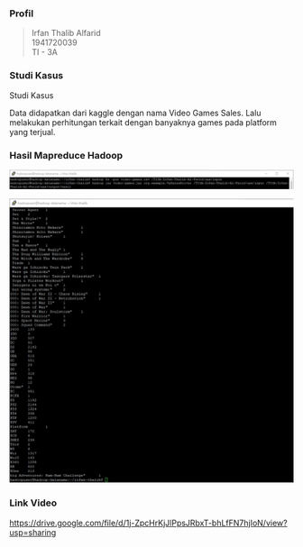 ### Profil

> Irfan Thalib Alfarid <br>
> 1941720039 <br>
> TI - 3A  <br>

### Studi Kasus
Studi Kasus

Data didapatkan dari kaggle dengan nama Video Games Sales. Lalu melakukan perhitungan terkait dengan banyaknya games pada platform yang terjual.

### Hasil Mapreduce Hadoop
![](picture/1.jpeg)

![](picture/2.jpeg)

### Link Video
https://drive.google.com/file/d/1j-ZpcHrKjJlPpsJRbxT-bhLfFN7hjIoN/view?usp=sharing


